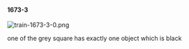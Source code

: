 #### 1673-3
![train-1673-3-0.png](https://github.com/lil-lab/nlvr/raw/master/nlvr/train/images/17/train-1673-3-0.png "train-1673-3-0.png")

one of the grey square has exactly one object which is black